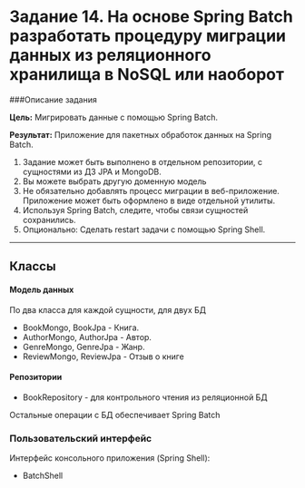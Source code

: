 # Задание 14. На основе Spring Batch разработать процедуру миграции данных из реляционного хранилища в NoSQL или наоборот

###Описание задания

**Цель:** Мигрировать данные с помощью Spring Batch.

**Результат:** Приложение для пакетных обработок данных на Spring Batch.

1. Задание может быть выполнено в отдельном репозитории, с сущностями из ДЗ JPA и MongoDB.
2. Вы можете выбрать другую доменную модель
3. Не обязательно добавлять процесс миграции в веб-приложение. Приложение может быть оформлено в виде отдельной утилиты.
3. Используя Spring Batch, следите, чтобы связи сущностей сохранились.
4. Опционально: Сделать restart задачи с помощью Spring Shell.
--------------------------------------------------------

## Классы
#### Модель данных
По два класса для каждой сущности, для двух БД
* BookMongo, BookJpa - Книга.
* AuthorMongo, AuthorJpa - Автор. 
* GenreMongo, GenreJpa - Жанр.
* ReviewMongo, ReviewJpa - Отзыв о книге
 #### Репозитории
* BookRepository - для контрольного чтения из реляционной БД

Остальные операции с БД обеспечивает Spring Batch

### Пользовательский интерфейс
Интерфейс консольного приложения (Spring Shell):
* BatchShell